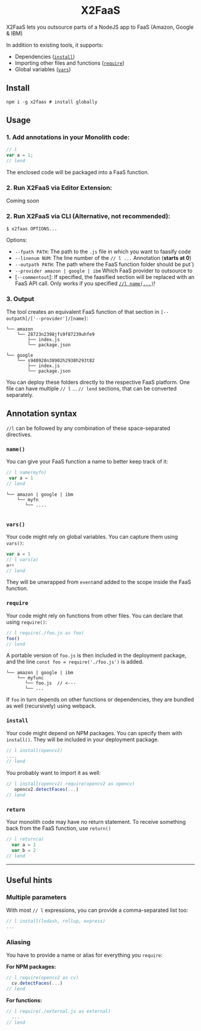 <h1 align="center">X2FaaS</h2>
<!-- <h2 align="center">Dependency-aware FaaSifier</h2> -->

X2FaaS lets you outsource parts of a NodeJS app to FaaS (Amazon, Google & IBM)

In addition to existing tools, it supports:

* Dependencies ([`install`](#install))
* Importing other files and functions ([`require`](#require))
* Global variables ([`vars`](#vars)) 


## Install

```shell
npm i -g x2faas # install globally
```
 
 
## Usage

### 1. Add annotations in your Monolith code:

```js
// l     
var a = 1;
// lend 
```

The enclosed code will be packaged into a FaaS function.

### 2. Run X2FaaS via Editor Extension:
Coming soon
    
### 2. Run X2FaaS via CLI (Alternative, not recommended):

```shell
$ x2faas OPTIONS... 
```
Options: 

* `--fpath PATH`: The path to the `.js` file in which you want to faasify code
* `--linenum NUM`: The line number of the `// l ...` Annotation (**starts at 0**)
* `--outpath PATH`: The path where the FaaS function folder should be put`)
* `--provider amazon | google | ibm` Which FaaS provider to outsource to
* [`--commentout`]: If specified, the faasified section will be replaced with an FaaS API call. Only works if you specified [`//l name(...)`](#name)!


### 3. Output

The tool creates an equivalent FaaS function of that section in `[--outpath]/['--provider']/[name]`:


```
└── amazon
    └── 28723n2398jfs9f87239uhfe9
        ├── index.js
        └── package.json 

└── google
    └── s940928n38902h2938h293t82
        ├── index.js
        └── package.json 
```

You can deploy these folders directly to the respective FaaS platform.
One file can have multiple `// l` ... `// lend` sections, that can be converted separately.


## Annotation syntax

`//l` can be followed by any combination of these space-separated directives.

### `name()`

You can give your FaaS function a name to better keep track of it:

```js
// l name(myfn)
 var a = 1
// lend
```

```
└── amazon | google | ibm
    └── myfn
       └── ....
    
```



### `vars()`

Your code might rely on global variables. You can capture them using `vars()`:

```js
var a = 1
// l vars(a)
a++
// lend
```

They will be unwrapped from `event`and added to the scope inside the FaaS function.


### `require`

Your code might rely on functions from other files. You can declare that using `require()`:

```js
// l require(./foo.js as foo)
foo()
// lend
```

A portable version of `foo.js` is then included in the deployment package, and the line `const foo = require('./foo.js')` is added.

```
└── amazon | google | ibm
    └── myfunc
       └── foo.js  // <---
       └── ...
```

If `foo` in turn depends on other functions or dependencies, they are bundled as well (recursively) using webpack. 

### `install`

Your code might depend on NPM packages. You can specify them with `install()`. They will be included in your deployment package.

```js
// l install(opencv2)
....
// lend
```

You probably want to import it as well:

```js 
// l install(opencv2) require(opencv2 as opencv)
   opencv2.detectFaces(...)
// lend
```

### `return`

Your monolith code may have no return statement. To receive something back from the FaaS function, use `return()`
```js
// l return(a)  
  var a = 1
  var b = 2
// lend
```


-----

## Useful hints

### Multiple parameters

With most `// l` expressions, you can provide a comma-separated list too:

```js
// l install(lodash, rollup, express)
...
```

### Aliasing

You have to provide a name or alias for everything you `require`:

**For NPM packages:**

```js
// l require(opencv2 as cv)
  cv.detectFaces(...)
// lend
```

**For functions:**

```js
// l require(./external.js as external)
  ...
// lend
``` 

<!-- ### Versioning

You can specify the exact versions of the NPM packages to install:

```js
// l install(pkg1@latest, pkg2^1.0.0, pkg3>=1.2.3)
...
// lend
```

The syntax follows this official schema: https://docs.npmjs.com/misc/semver -->

